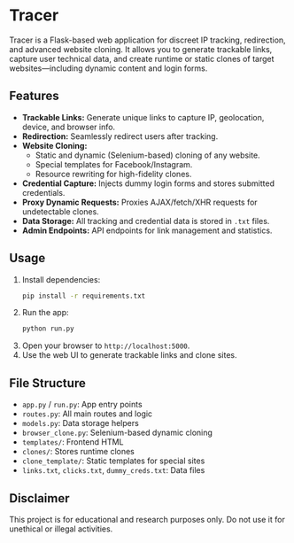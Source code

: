 # Tracer

Tracer is a Flask-based web application for discreet IP tracking, redirection, and advanced website cloning. It allows you to generate trackable links, capture user technical data, and create runtime or static clones of target websites—including dynamic content and login forms.

## Features
- **Trackable Links:** Generate unique links to capture IP, geolocation, device, and browser info.
- **Redirection:** Seamlessly redirect users after tracking.
- **Website Cloning:**
  - Static and dynamic (Selenium-based) cloning of any website.
  - Special templates for Facebook/Instagram.
  - Resource rewriting for high-fidelity clones.
- **Credential Capture:** Injects dummy login forms and stores submitted credentials.
- **Proxy Dynamic Requests:** Proxies AJAX/fetch/XHR requests for undetectable clones.
- **Data Storage:** All tracking and credential data is stored in `.txt` files.
- **Admin Endpoints:** API endpoints for link management and statistics.

## Usage
1. Install dependencies:
   ```bash
   pip install -r requirements.txt
   ```
2. Run the app:
   ```bash
   python run.py
   ```
3. Open your browser to `http://localhost:5000`.
4. Use the web UI to generate trackable links and clone sites.

## File Structure
- `app.py` / `run.py`: App entry points
- `routes.py`: All main routes and logic
- `models.py`: Data storage helpers
- `browser_clone.py`: Selenium-based dynamic cloning
- `templates/`: Frontend HTML
- `clones/`: Stores runtime clones
- `clone_template/`: Static templates for special sites
- `links.txt`, `clicks.txt`, `dummy_creds.txt`: Data files

## Disclaimer
This project is for educational and research purposes only. Do not use it for unethical or illegal activities.
